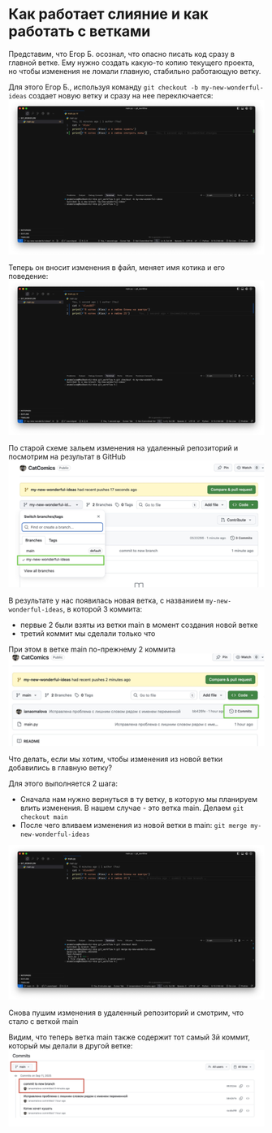 # Как работает слияние и как работать с ветками

Представим, что Егор Б. осознал, что опасно писать код сразу в главной ветке. Ему нужно создать какую-то копию текущего проекта, но чтобы изменения не ломали главную, стабильно работающую ветку.

Для этого Егор Б., используя команду `git checkout -b my-new-wonderful-ideas` создает новую ветку и сразу на нее переключается:
![Новая ветка](../images/NB1.jpg)

Теперь он вносит изменения в файл, меняет имя котика и его поведение:
![Новая ветка](../images/NB2.jpg)

По старой схеме зальем изменения на удаленный репозиторий и посмотрим на результат в GitHub
![Новая ветка](../images/NB3.jpg)

В результате у нас появилась новая ветка, с названием `my-new-wonderful-ideas`, в которой 3 коммита:

- первые 2 были взяты из ветки main в момент создания новой ветке
- третий коммит мы сделали только что

При этом в ветке main по-прежнему 2 коммита
![Новая ветка](../images/NB4.jpg)

Что делать, если мы хотим, чтобы изменения из новой ветки добавились в главную ветку?

Для этого выполняется 2 шага:

- Сначала нам нужно вернуться в ту ветку, в которую мы планируем влить изменения. В нашем случае - это ветка main.
  Делаем `git checkout main`
- После чего вливаем изменения из новой ветки в main: `git merge my-new-wonderful-ideas`

![Новая ветка](../images/NB5.jpg)

Снова пушим изменения в удаленный репозиторий и смотрим, что стало с веткой main

Видим, что теперь ветка main также содержит тот самый 3й коммит, который мы делали в другой ветке:
![Новая ветка](../images/NB6.jpg)
